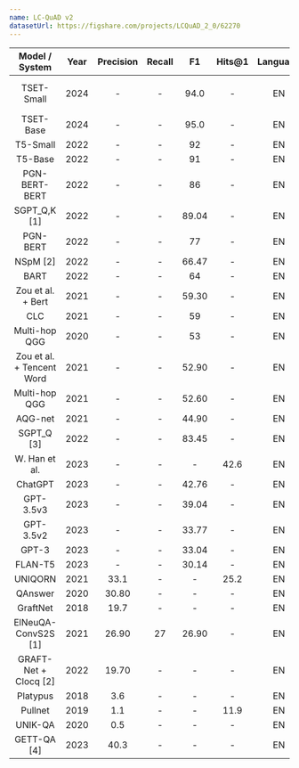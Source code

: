 ```yaml
---
name: LC-QuAD v2
datasetUrl: https://figshare.com/projects/LCQuAD_2_0/62270
---
```


|      Model / System       | Year | Precision | Recall |  F1   | Hits@1 | Language |                                     Reported by                                      | Gold Entity |
| :-----------------------: | :--: | :-------: | :----: | :---: | :----: | :------: | :----------------------------------------------------------------------------------: | :---------: |
|         TSET-Small          | 2024 |     -     |   -    |  94.0   |   -    |    EN    |               [Qi et al] (https://www.mdpi.com/2076-3417/14/4/1521)                |     ✅      |
|         TSET-Base          | 2024 |     -     |   -    |  95.0   |   -    |    EN    |               [Qi et al.](https://www.mdpi.com/2076-3417/14/4/1521)                |     ✅      |
|         T5-Small          | 2022 |     -     |   -    |  92   |   -    |    EN    |               [Banerjee et al.](https://arxiv.org/pdf/2204.12793.pdf)                |     ✅      |
|          T5-Base          | 2022 |     -     |   -    |  91   |   -    |    EN    |               [Banerjee et al.](https://arxiv.org/pdf/2204.12793.pdf)                |     ✅      |
|       PGN-BERT-BERT       | 2022 |     -     |   -    |  86   |   -    |    EN    |               [Banerjee et al.](https://arxiv.org/pdf/2204.12793.pdf)                |     ✅      |
|       SGPT_Q,K [1]        | 2022 |     -     |   -    | 89.04 |   -    |    EN    | [Al Hasan Rony et al.](https://ieeexplore.ieee.org/stamp/stamp.jsp?arnumber=9815253) |     ✅      |
|         PGN-BERT          | 2022 |     -     |   -    |  77   |   -    |    EN    |               [Banerjee et al.](https://arxiv.org/pdf/2204.12793.pdf)                |     ✅      |
|         NSpM [2]          | 2022 |     -     |   -    | 66.47 |   -    |    EN    | [Al Hasan Rony et al.](https://ieeexplore.ieee.org/stamp/stamp.jsp?arnumber=9815253) |     ✅      |
|           BART            | 2022 |     -     |   -    |  64   |   -    |    EN    |               [Banerjee et al.](https://arxiv.org/pdf/2204.12793.pdf)                |     ✅      |
|     Zou et al. + Bert     | 2021 |     -     |   -    | 59.30 |   -    |    EN    |                  [Zou et al.](https://arxiv.org/pdf/2111.06086.pdf)                  |     ✅      |
|            CLC            | 2021 |     -     |   -    |  59   |   -    |    EN    |               [Banerjee et al.](https://arxiv.org/pdf/2204.12793.pdf)                |     ✅      |
|       Multi-hop QGG       | 2020 |     -     |   -    |  53   |   -    |    EN    |               [Banerjee et al.](https://arxiv.org/pdf/2204.12793.pdf)                |     ✅      |
| Zou et al. + Tencent Word | 2021 |     -     |   -    | 52.90 |   -    |    EN    |                  [Zou et al.](https://arxiv.org/pdf/2111.06086.pdf)                  |     ✅      |
|       Multi-hop QGG       | 2021 |     -     |   -    | 52.60 |   -    |    EN    |                  [Zou et al.](https://arxiv.org/pdf/2111.06086.pdf)                  |     ✅      |
|          AQG-net          | 2021 |     -     |   -    | 44.90 |   -    |    EN    |                  [Zou et al.](https://arxiv.org/pdf/2111.06086.pdf)                  |     ✅      |
|        SGPT_Q [3]         | 2022 |     -     |   -    | 83.45 |   -    |    EN    | [Al Hasan Rony et al.](https://ieeexplore.ieee.org/stamp/stamp.jsp?arnumber=9815253) |     ❌      |
|       W. Han et al.       | 2023 |     -     |   -    |   -   |  42.6  |    EN    |   [Han et al.](https://link.springer.com/chapter/10.1007/978-3-031-30672-3_39)       |     ❌      |
|          ChatGPT          | 2023 |     -     |   -    | 42.76 |   -    |    EN    |                  [Tan et al.](https://arxiv.org/pdf/2303.07992.pdf)                  |     ❌      |
|         GPT-3.5v3         | 2023 |     -     |   -    | 39.04 |   -    |    EN    |                  [Tan et al.](https://arxiv.org/pdf/2303.07992.pdf)                  |     ❌      |
|         GPT-3.5v2         | 2023 |     -     |   -    | 33.77 |   -    |    EN    |                  [Tan et al.](https://arxiv.org/pdf/2303.07992.pdf)                  |     ❌      |
|           GPT-3           | 2023 |     -     |   -    | 33.04 |   -    |    EN    |                  [Tan et al.](https://arxiv.org/pdf/2303.07992.pdf)                  |     ❌      |
|          FLAN-T5          | 2023 |     -     |   -    | 30.14 |   -    |    EN    |                  [Tan et al.](https://arxiv.org/pdf/2303.07992.pdf)                  |     ❌      |
|          UNIQORN          | 2021 |   33.1    |   -    |   -   |  25.2  |    EN    |                 [Pramanik et al.](https://arxiv.org/abs/2108.08614)                  |     ❌      |
|          QAnswer          | 2020 |   30.80   |   -    |   -   |   -    |    EN    |                 [Pramanik et al.](https://arxiv.org/abs/2108.08614)                  |     ❌      |
|         GraftNet          | 2018 |   19.7    |   -    |   -   |   -    |    EN    |             [Christmann P. et al](https://arxiv.org/pdf/2108.08597.pdf)              |     ❌      |
|    ElNeuQA-ConvS2S [1]    | 2021 |   26.90   |   27   | 26.90 |   -    |    EN    |                [Diomedi, Hogan](https://arxiv.org/pdf/2107.02865.pdf)                |     ❌      |
|   GRAFT-Net + Clocq [2]   | 2022 |   19.70   |   -    |   -   |   -    |    EN    |             [Christmann P. et al](https://arxiv.org/pdf/2108.08597.pdf)              |     ❌      |
|         Platypus          | 2018 |    3.6    |   -    |   -   |   -    |    EN    |                 [Pramanik et al.](https://arxiv.org/abs/2108.08614)                  |     ❌      |
|          Pullnet          | 2019 |    1.1    |   -    |   -   |  11.9  |    EN    |                 [Pramanik et al.](https://arxiv.org/abs/2108.08614)                  |     ❌      |
|          UNIK-QA          | 2020 |    0.5    |   -    |   -   |   -    |    EN    |                 [Pramanik et al.](https://arxiv.org/abs/2108.08614)                  |     ❌      |
|        GETT-QA [4]        | 2023 |   40.3    |   -    |   -   |   -    |    EN    |               [Banerjee et al.](https://arxiv.org/pdf/2303.13284.pdf)                |     ❌      |
